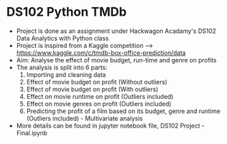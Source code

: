 # DS102 Python TMDb
- Project is done as an assignment under Hackwagon Acadamy's DS102 Data Analytics with Python class 
- Project is inspired from a Kaggle competition --> https://www.kaggle.com/c/tmdb-box-office-prediction/data
- Aim: Analyse the effect of movie budget, run-time and genre on profits 
- The analysis is split into 6 parts:
  1) Importing and cleaning data
  2) Effect of movie budget on profit (Without outliers)
  3) Effect of movie budget on profit (With outliers)
  4) Effect on movie runtime on profit (Outliers included)
  5) Effect on movie genres on profit (Outliers included)
  6) Predicting the profit of a film based on its budget, genre and runtime (Outliers included) - Multivariate analysis
- More details can be found in jupyter notebook file, DS102 Project - Final.ipynb
